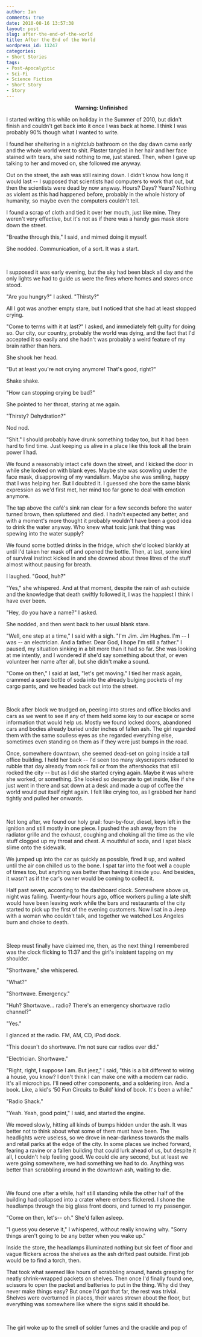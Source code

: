 ```yaml
---
author: Ian
comments: true
date: 2010-08-16 13:57:38
layout: post
slug: after-the-end-of-the-world
title: After the End of the World
wordpress_id: 11247
categories:
- Short Stories
tags:
- Post-Apocalyptic
- Sci-Fi
- Science Fiction
- Short Story
- Story
---
```


<div id="notes"><p align="center"><strong>Warning: Unfinished</strong></p><p>I started writing this while on holiday in the Summer of 2010, but didn't finish and couldn't get back into it once I was back at home.  I think I was probably 90% though what I wanted to write.</p></div>

<div class="story" markdown="1">
I found her sheltering in a nightclub bathroom on the day dawn came early and the whole world went to shit.  Plaster tangled in her hair and her face stained with tears, she said nothing to me, just stared.  Then, when I gave up talking to her and moved on, she followed me anyway.

Out on the street, the ash was still raining down.  I didn't know how long it would last -- I supposed that scientists had computers to work that out, but then the scientists were dead by now anyway.  Hours?  Days?  Years?  Nothing as violent as this had happened before, probably in the whole history of humanity, so maybe even the computers couldn't tell.

I found a scrap of cloth and tied it over her mouth, just like mine.  They weren't very effective, but it's not as if there was a handy gas mask store down the street.

"Breathe through this," I said, and mimed doing it myself.

She nodded.  Communication, of a sort.  It was a start.

<br />

I supposed it was early evening, but the sky had been black all day and the only lights we had to guide us were the fires where homes and stores once stood.

"Are you hungry?" I asked.  "Thirsty?"

All I got was another empty stare, but I noticed that she had at least stopped crying.

"Come to terms with it at last?" I asked, and immediately felt guilty for doing so.  Our city, our country, probably the world was dying, and the fact that I'd accepted it so easily and she hadn't was probably a weird feature of my brain rather than hers.

She shook her head.

"But at least you're not crying anymore!  That's good, right?"

Shake shake.

"How can stopping crying be bad?"

She pointed to her throat, staring at me again.

"Thirsty?  Dehydration?"

Nod nod.

"Shit."  I should probably have drunk something today too, but it had been hard to find time.  Just keeping us alive in a place like this took all the brain power I had.

We found a reasonably intact café down the street, and I kicked the door in while she looked on with blank eyes.  Maybe she was scowling under the face mask, disapproving of my vandalism.  Maybe she was smiling, happy that I was helping her.  But I doubted it.  I guessed she bore the same blank expression as we'd first met, her mind too far gone to deal with emotion anymore.

The tap above the café's sink ran clear for a few seconds before the water turned brown, then spluttered and died.  I hadn't expected any better, and with a moment's more thought it probably wouldn't have been a good idea to drink the water anyway.  Who knew what toxic junk that thing was spewing into the water supply?

We found some bottled drinks in the fridge, which she'd looked blankly at until I'd taken her mask off and opened the bottle.  Then, at last, some kind of survival instinct kicked in and she downed about three litres of the stuff almost without pausing for breath.

I laughed.  "Good, huh?"

"Yes," she whispered.  And at that moment, despite the rain of ash outside and the knowledge that death swiftly followed it, I was the happiest I think I have ever been.

"Hey, do you have a name?" I asked.

She nodded, and then went back to her usual blank stare.

"Well, one step at a time," I said with a sigh.  "I'm Jim.  Jim Hughes.  I'm -- I was -- an electrician.  And a father.  Dear God, I hope I'm still a father."  I paused, my situation sinking in a bit more than it had so far.   She was looking at me intently, and I wondered if she'd say something about that, or even volunteer her name after all, but she didn't make a sound.

"Come on then," I said at last, "let's get moving."  I tied her mask again, crammed a spare bottle of soda into the already bulging pockets of my cargo pants, and we headed back out into the street.

<br />

Block after block we trudged on, peering into stores and office blocks and cars as we went to see if any of them held some key to our escape or some information that would help us.  Mostly we found locked doors, abandoned cars and bodies already buried under inches of fallen ash.  The girl regarded them with the same soulless eyes as she regarded everything else, sometimes even standing on them as if they were just bumps in the road.

Once, somewhere downtown, she seemed dead-set on going inside a tall office building.  I held her back -- I'd seen too many skyscrapers reduced to rubble that day already from rock fall or from the aftershocks that still rocked the city -- but as I did she started crying again.  Maybe it was where she worked, or something.  She looked so desperate to get inside, like if she just went in there and sat down at a desk and made a cup of coffee the world would put itself right again.  I felt like crying too, as I grabbed her hand tightly and pulled her onwards.

<br />

Not long after, we found our holy grail: four-by-four, diesel, keys left in the ignition and still mostly in one piece.  I pushed the ash away from the radiator grille and the exhaust, coughing and choking all the time as the vile stuff clogged up my throat and chest.  A mouthful of soda, and I spat black slime onto the sidewalk.

We jumped up into the car as quickly as possible, fired it up, and waited until the air con chilled us to the bone.  I spat tar into the foot well a couple of times too, but anything was better than having it inside you.  And besides, it wasn't as if the car's owner would be coming to collect it.

Half past seven, according to the dashboard clock.  Somewhere above us, night was falling.  Twenty-four hours ago, office workers pulling a late shift would have been leaving work while the bars and restaurants of the city started to pick up the first of the evening customers.  Now I sat in a Jeep with a woman who couldn't talk, and together we watched Los Angeles burn and choke to death.

<br />

Sleep must finally have claimed me, then, as the next thing I remembered was the clock flicking to 11:37 and the girl's insistent tapping on my shoulder.

"Shortwave," she whispered.

"What?"

"Shortwave.  Emergency."

"Huh?  Shortwave... radio?  There's an emergency shortwave radio channel?"

"Yes."

I glanced at the radio.  FM, AM, CD, iPod dock.

"This doesn't do shortwave.  I'm not sure car radios ever did."

"Electrician.  Shortwave."

"Right, right, I suppose I am.  But jeez," I said, "this is a bit different to wiring a house, you know?  I don't think I can make one with a modern car radio.  It's all microchips.  I'll need other components, and a soldering iron.  And a book.  Like, a kid's ‘50 Fun Circuits to Build' kind of book.  It's been a while."

"Radio Shack."

"Yeah.  Yeah, good point," I said, and started the engine.

We moved slowly, hitting all kinds of bumps hidden under the ash.  It was better not to think about what some of them must have been.  The headlights were useless, so we drove in near-darkness towards the malls and retail parks at the edge of the city.  In some places we inched forward, fearing a ravine or a fallen building that could lurk ahead of us, but despite it all, I couldn't help feeling good.  We could die any second, but at least we were going somewhere, we had something we had to do.  Anything was better than scrabbling around in the downtown ash, waiting to die.

<br />

We found one after a while, half still standing while the other half of the building had collapsed into a crater where embers flickered.  I shone the headlamps through the big glass front doors, and turned to my passenger.

"Come on then, let's-- oh."  She'd fallen asleep.

"I guess you deserve it," I whispered, without really knowing why.  "Sorry things aren't going to be any better when you wake up."

Inside the store, the headlamps illuminated nothing but six feet of floor and vague flickers across the shelves as the ash drifted past outside.  First job would be to find a torch, then.

That took what seemed like hours of scrabbling around, hands grasping for neatly shrink-wrapped packets on shelves.  Then once I'd finally found one, scissors to open the packet and batteries to put in the thing.  Why did they never make things easy?  But once I'd got that far, the rest was trivial.  Shelves were overturned in places, their wares strewn about the floor, but everything was somewhere like where the signs said it should be.

<br />

The girl woke up to the smell of solder fumes and the crackle and pop of
</div>
